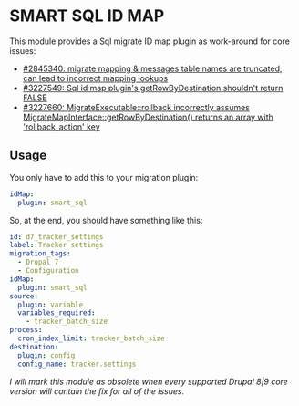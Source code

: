 # SMART SQL ID MAP

This module provides a Sql migrate ID map plugin as work-around for core issues:
- [#2845340: migrate mapping & messages table names are truncated, can lead to incorrect mapping lookups][1]
- [#3227549: Sql id map plugin's getRowByDestination shouldn't return FALSE][2]
- [#3227660: MigrateExecutable::rollback incorrectly assumes MigrateMapInterface::getRowByDestination() returns an array with 'rollback_action' key][3]


## Usage

You only have to add this to your migration plugin:

```yaml
idMap:
  plugin: smart_sql
```

So, at the end, you should have something like this:
```yaml
id: d7_tracker_settings
label: Tracker settings
migration_tags:
  - Drupal 7
  - Configuration
idMap:
  plugin: smart_sql
source:
  plugin: variable
  variables_required:
    - tracker_batch_size
process:
  cron_index_limit: tracker_batch_size
destination:
  plugin: config
  config_name: tracker.settings
```

*I will mark this module as obsolete when every supported Drupal 8|9 core
version will contain the fix for all of the issues.*

[1]: https://drupal.org/i/2845340
[2]: https://drupal.org/i/3227549
[3]: https://drupal.org/i/3227660
